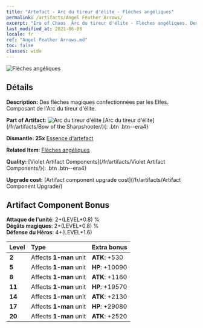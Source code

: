 ```yaml
---
title: "Artefact - Arc du tireur d'élite - Flèches angéliques"
permalink: /artifacts/Angel Feather Arrows/
excerpt: "Era of Chaos  Arc du tireur d'élite - Flèches angéliques. Des flèches magiques confectionnées par les Elfes. Composant de l'Arc du tireur d'élite."
last_modified_at: 2021-06-08
locale: fr
ref: "Angel Feather Arrows.md"
toc: false
classes: wide
---
```


 ![Flèches angéliques](/images/t/artifact_40102.png)



## Détails

 **Description:** Des flèches magiques confectionnées par les Elfes. Composant de l'Arc du tireur d'élite.

 **Part of Artifact:** ![Arc du tireur d'élite](/images/t/icon_artifact_10.png) [Arc du tireur d'élite](/fr/artifacts/Bow of the Sharpshooter/){: .btn .btn--era4}

 **Dismantle: 25x** [Essence d'artefact](/ItemsFR/con_905/)

 **Related Item**: [Flèches angéliques](/ItemsFR/art_104/)

 **Quality:** [Violet Artifact Components](/fr/artifacts/Violet Artifact Components/){: .btn .btn--era4}

 **Upgrade cost:** [Artifact component upgrade cost](/fr/artifacts/Artifact Component Upgrade/)

## Artifact Component Bonus

  **Attaque de l'unité**: 2+(LEVEL\*0.8) %<br/>**Dégâts magiques**: 2+(LEVEL\*0.8) %<br/>**Défense du Héros**: 4+(LEVEL\*1.6)

  |  Level  | Type |    Extra bonus  | 
  |:--------|:-----|:----------------| 
  | **2** | Affects **1-man** unit | **ATK**: +530 | 
  | **5** | Affects **1-man** unit | **HP**: +10090 | 
  | **8** | Affects **1-man** unit | **ATK**: +1160 | 
  | **11** | Affects **1-man** unit | **HP**: +19570 | 
  | **14** | Affects **1-man** unit | **ATK**: +2130 | 
  | **17** | Affects **1-man** unit | **HP**: +29080 | 
  | **20** | Affects **1-man** unit | **ATK**: +2520 | 
